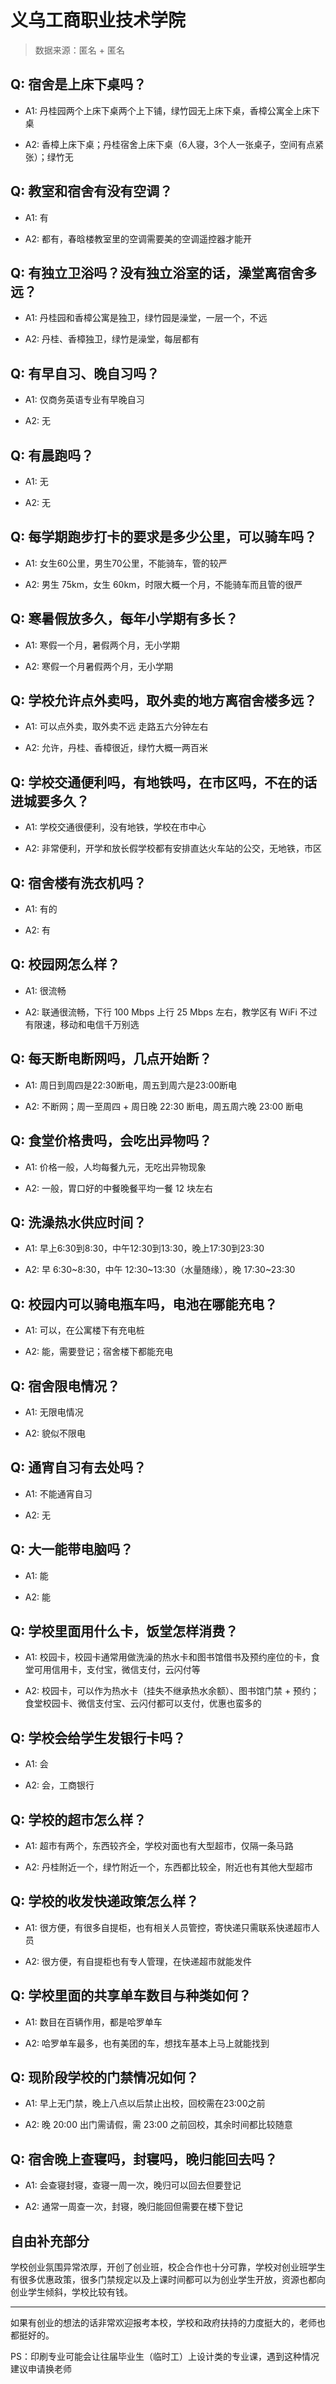 # 义乌工商职业技术学院

> 数据来源：匿名 + 匿名

## Q: 宿舍是上床下桌吗？

- A1: 丹桂园两个上床下桌两个上下铺，绿竹园无上床下桌，香樟公寓全上床下桌

- A2: 香樟上床下桌；丹桂宿舍上床下桌（6人寝，3个人一张桌子，空间有点紧张）；绿竹无

## Q: 教室和宿舍有没有空调？

- A1: 有

- A2: 都有，春晗楼教室里的空调需要美的空调遥控器才能开

## Q: 有独立卫浴吗？没有独立浴室的话，澡堂离宿舍多远？

- A1: 丹桂园和香樟公寓是独卫，绿竹园是澡堂，一层一个，不远

- A2: 丹桂、香樟独卫，绿竹是澡堂，每层都有

## Q: 有早自习、晚自习吗？

- A1: 仅商务英语专业有早晚自习

- A2: 无

## Q: 有晨跑吗？

- A1: 无

- A2: 无

## Q: 每学期跑步打卡的要求是多少公里，可以骑车吗？

- A1: 女生60公里，男生70公里，不能骑车，管的较严

- A2: 男生 75km，女生 60km，时限大概一个月，不能骑车而且管的很严

## Q: 寒暑假放多久，每年小学期有多长？

- A1: 寒假一个月，暑假两个月，无小学期

- A2: 寒假一个月暑假两个月，无小学期

## Q: 学校允许点外卖吗，取外卖的地方离宿舍楼多远？

- A1: 可以点外卖，取外卖不远 走路五六分钟左右

- A2: 允许，丹桂、香樟很近，绿竹大概一两百米

## Q: 学校交通便利吗，有地铁吗，在市区吗，不在的话进城要多久？

- A1: 学校交通很便利，没有地铁，学校在市中心

- A2: 非常便利，开学和放长假学校都有安排直达火车站的公交，无地铁，市区

## Q: 宿舍楼有洗衣机吗？

- A1: 有的

- A2: 有

## Q: 校园网怎么样？

- A1: 很流畅

- A2: 联通很流畅，下行 100 Mbps 上行 25 Mbps 左右，教学区有 WiFi 不过有限速，移动和电信千万别选

## Q: 每天断电断网吗，几点开始断？

- A1: 周日到周四是22:30断电，周五到周六是23:00断电

- A2: 不断网；周一至周四 + 周日晚 22:30 断电，周五周六晚 23:00 断电

## Q: 食堂价格贵吗，会吃出异物吗？

- A1: 价格一般，人均每餐九元，无吃出异物现象

- A2: 一般，胃口好的中餐晚餐平均一餐 12 块左右

## Q: 洗澡热水供应时间？

- A1: 早上6:30到8:30，中午12:30到13:30，晚上17:30到23:30

- A2: 早 6:30\~8:30，中午 12:30\~13:30（水量随缘），晚 17:30\~23:30

## Q: 校园内可以骑电瓶车吗，电池在哪能充电？

- A1: 可以，在公寓楼下有充电桩

- A2: 能，需要登记；宿舍楼下都能充电

## Q: 宿舍限电情况？

- A1: 无限电情况

- A2: 貌似不限电

## Q: 通宵自习有去处吗？

- A1: 不能通宵自习

- A2: 无

## Q: 大一能带电脑吗？

- A1: 能

- A2: 能

## Q: 学校里面用什么卡，饭堂怎样消费？

- A1: 校园卡，校园卡通常用做洗澡的热水卡和图书馆借书及预约座位的卡，食堂可用信用卡，支付宝，微信支付，云闪付等

- A2: 校园卡，可以作为热水卡（挂失不继承热水余额）、图书馆门禁 + 预约；食堂校园卡、微信支付宝、云闪付都可以支付，优惠也蛮多的

## Q: 学校会给学生发银行卡吗？

- A1: 会

- A2: 会，工商银行

## Q: 学校的超市怎么样？

- A1: 超市有两个，东西较齐全，学校对面也有大型超市，仅隔一条马路

- A2: 丹桂附近一个，绿竹附近一个，东西都比较全，附近也有其他大型超市

## Q: 学校的收发快递政策怎么样？

- A1: 很方便，有很多自提柜，也有相关人员管控，寄快递只需联系快递超市人员

- A2: 很方便，有自提柜也有专人管理，在快递超市就能发件

## Q: 学校里面的共享单车数目与种类如何？

- A1: 数目在百辆作用，都是哈罗单车

- A2: 哈罗单车最多，也有美团的车，想找车基本上马上就能找到

## Q: 现阶段学校的门禁情况如何？

- A1: 早上无门禁，晚上八点以后禁止出校，回校需在23:00之前

- A2: 晚 20:00 出门需请假，需 23:00 之前回校，其余时间都比较随意

## Q: 宿舍晚上查寝吗，封寝吗，晚归能回去吗？

- A1: 会查寝封寝，查寝一周一次，晚归可以回去但要登记

- A2: 通常一周查一次，封寝，晚归能回但需要在楼下登记

## 自由补充部分

学校创业氛围异常浓厚，开创了创业班，校企合作也十分可靠，学校对创业班学生有很多优惠政策，很多门禁规定以及上课时间都可以为创业学生开放，资源也都向创业学生倾斜，学校比较有钱。

***

如果有创业的想法的话非常欢迎报考本校，学校和政府扶持的力度挺大的，老师也都挺好的。

PS：印刷专业可能会让往届毕业生（临时工）上设计类的专业课，遇到这种情况建议申请换老师